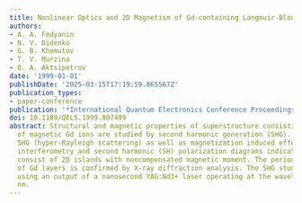 ```yaml
---
title: Nonlinear Optics and 2D Magnetism of Gd-containing Langmuir-Blodgett Superstructures
authors:
- A. A. Fedyanin
- N. V. Didenko
- G. B. Khomutov
- T. V. Murzina
- O. A. Aktsipetrov
date: '1999-01-01'
publishDate: '2025-03-15T17:19:59.865567Z'
publication_types:
- paper-conference
publication: '*International Quantum Electronics Conference Proceedings*'
doi: 10.1109/QELS.1999.807499
abstract: Structural and magnetic properties of superstructure consisting of 2D layers
  of magnetic Gd ions are studied by second harmonic generation (SHG). The incoherent
  SHG (hyper-Rayleigh scattering) as well as magnetization induced effects in SHG
  interferometry and second harmonic (SH) polarization diagrams indicate that GD monolayers
  consist of 2D islands with noncompensated magnetic moment. The periodic structure
  of Gd layers is confirmed by X-ray diffraction analysis. The SHG studies were performed
  using an output of a nanosecond YAG:Nd3+ laser operating at the wavelength of 1064
  nm.
---
```

